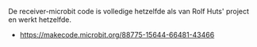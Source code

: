 De receiver-microbit code is volledige hetzelfde als van Rolf Huts' project en werkt hetzelfde.

- https://makecode.microbit.org/88775-15644-66481-43466